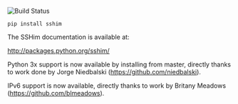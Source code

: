![Build Status](https://github.com/simon-engledew/sshim/actions/workflows/main.yml/badge.svg)

```
pip install sshim
```

The SSHim documentation is available at:

http://packages.python.org/sshim/

Python 3x support is now available by installing from master, directly thanks to work done by Jorge Niedbalski (https://github.com/niedbalski).

IPv6 support is now available, directly thanks to work by Britany Meadows (https://github.com/blmeadows).
